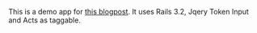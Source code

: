 This is a demo app for [this blogpost](http://bloginius.com/). It uses Rails 3.2, Jqery Token Input and Acts as taggable.

